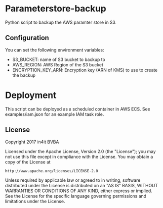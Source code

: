 # Parameterstore-backup
Python script to backup the AWS paramter store in S3.

## Configuration
You can set the following environment variables:

* S3\_BUCKET: name of S3 bucket to backup to
* AWS\_REGION: AWS Region of the S3 bucket
* ENCRYPTION\_KEY\_ARN: Encryption key (ARN of KMS) to use to create the backup

# Deployment
This script can be deployed as a scheduled container in AWS ECS. See examples/iam.json for an example IAM task role.

## License
Copyright 2017 in4it BVBA

Licensed under the Apache License, Version 2.0 (the "License");
you may not use this file except in compliance with the License.
You may obtain a copy of the License at

    http://www.apache.org/licenses/LICENSE-2.0

Unless required by applicable law or agreed to in writing, software
distributed under the License is distributed on an "AS IS" BASIS,
WITHOUT WARRANTIES OR CONDITIONS OF ANY KIND, either express or implied.
See the License for the specific language governing permissions and
limitations under the License.

